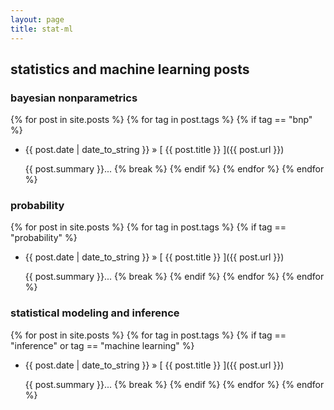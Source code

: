```yaml
---
layout: page
title: stat-ml
---
```




## statistics and machine learning posts

### bayesian nonparametrics

{% for post in site.posts %}
  {% for tag in post.tags %}
    {% if tag == "bnp" %}
  * {{ post.date | date_to_string }} &raquo; [ {{ post.title }} ]({{ post.url }})

     {{ post.summary }}...
    {% break %}
    {% endif %}
  {% endfor %}
{% endfor %}

### probability

{% for post in site.posts %}
  {% for tag in post.tags %}
    {% if tag == "probability" %}
  * {{ post.date | date_to_string }} &raquo; [ {{ post.title }} ]({{ post.url }})

     {{ post.summary }}...
    {% break %}
    {% endif %}
  {% endfor %}
{% endfor %}

### statistical modeling and inference

{% for post in site.posts %}
  {% for tag in post.tags %}
    {% if tag == "inference" or tag == "machine learning" %}
  * {{ post.date | date_to_string }} &raquo; [ {{ post.title }} ]({{ post.url }})

     {{ post.summary }}...
    {% break %}
    {% endif %}
  {% endfor %}
{% endfor %}

